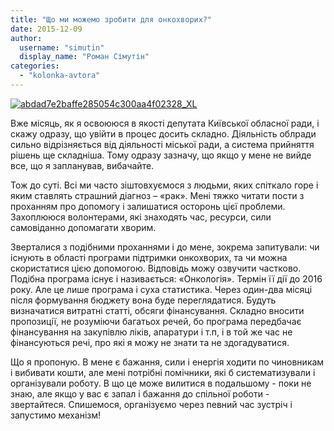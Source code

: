 ```yaml
---
title: "Що ми можемо зробити для онкохворих?"
date: 2015-12-09
author: 
  username: "simutin"
  display_name: "Роман Сімутін"
categories: 
  - "kolonka-avtora"
---
```


[![abdad7e2baffe285054c300aa4f02328_XL](https://mpz.brovary.org/wp-content/uploads/2015/12/abdad7e2baffe285054c300aa4f02328_XL.jpg)](https://mpz.brovary.org/wp-content/uploads/2015/12/abdad7e2baffe285054c300aa4f02328_XL.jpg)

Вже місяць, як я освоююся в якості депутата Київської обласної ради, і скажу одразу, що увійти в процес досить складно. Діяльність облради сильно відрізняється від діяльності міської ради, а система прийняття рішень ще складніша. Тому одразу зазначу, що якщо у мене не вийде все, що я запланував, вибачайте.

Тож до суті. Всі ми часто зіштовхуємося з людьми, яких спіткало горе і яким ставлять страшний діагноз – «рак». Мені тяжко читати пости з проханням про допомогу і залишатися осторонь цієї проблеми. Захоплююся волонтерами, які знаходять час, ресурси, сили самовіданно допомагати хворим.

Зверталися з подібними проханнями і до мене, зокрема запитували: чи існують в області програми підтримки онкохворих, та чи можна скористатися цією допомогою. Відповідь можу озвучити частково. Подібна програма існує і називається: «Онкологія». Термін її дії до 2016 року. Але це лише програма і суха статистика. Через один-два місяці після формування бюджету вона буде переглядатися. Будуть визначатися витратні статті, обсяги фінансування. Складно вносити пропозиції, не розуміючи багатьох речей, бо програма передбачає фінансування на закупівлю ліків, апаратури і т.п, і в той же час не фінансуються речі, про які я можу не знати та не здогадуватися.

Що я пропоную. В мене є бажання, сили і енергія ходити по чиновникам і вибивати кошти, але мені потрібні помічники, які б систематизували і організували роботу. В що це може вилитися в подальшому - поки не знаю, але якщо у вас є запал і бажання до спільної роботи - звертайтеся. Спишемося, організуємо через певний час зустріч і запустимо механізм!
